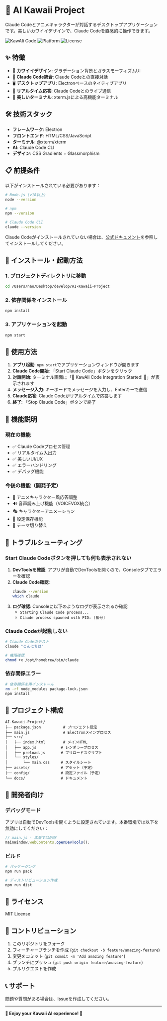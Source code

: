 # 🎀 AI Kawaii Project

Claude Codeとアニメキャラクターが対話するデスクトップアプリケーションです。美しいカワイイデザインで、Claude Codeを直感的に操作できます。

![KawAIi Code](https://img.shields.io/badge/status-development-orange)
![Platform](https://img.shields.io/badge/platform-macOS-blue)
![License](https://img.shields.io/badge/license-MIT-green)

## ✨ 特徴

- 🎀 **カワイイデザイン**: グラデーション背景とガラスモーフィズムUI
- 💬 **Claude Code統合**: Claude Codeとの直接対話
- 🖥️ **デスクトップアプリ**: Electronベースのネイティブアプリ
- 🔄 **リアルタイム応答**: Claude Codeとのライブ通信
- 🎨 **美しいターミナル**: xterm.jsによる高機能ターミナル

## 🛠️ 技術スタック

- **フレームワーク**: Electron
- **フロントエンド**: HTML/CSS/JavaScript
- **ターミナル**: @xterm/xterm
- **AI**: Claude Code CLI
- **デザイン**: CSS Gradients + Glassmorphism

## 📋 前提条件

以下がインストールされている必要があります：

```bash
# Node.js (v18以上)
node --version

# npm
npm --version

# Claude Code CLI
claude --version
```

Claude Codeがインストールされていない場合は、[公式ドキュメント](https://docs.anthropic.com/en/docs/claude-code)を参照してインストールしてください。

## 🚀 インストール・起動方法

### 1. プロジェクトディレクトリに移動
```bash
cd /Users/nao/Desktop/develop/AI-Kawaii-Project
```

### 2. 依存関係をインストール
```bash
npm install
```

### 3. アプリケーションを起動
```bash
npm start
```

## 📱 使用方法

1. **アプリ起動**: `npm start`でアプリケーションウィンドウが開きます
2. **Claude Code開始**: 「Start Claude Code」ボタンをクリック
3. **対話開始**: ターミナル画面に「🎀 KawAIi Code Integration Started! 🎀」が表示されます
4. **メッセージ入力**: キーボードでメッセージを入力し、Enterキーで送信
5. **Claude応答**: Claude Codeがリアルタイムで応答します
6. **終了**: 「Stop Claude Code」ボタンで終了

## 🎯 機能説明

### 現在の機能
- ✅ Claude Codeプロセス管理
- ✅ リアルタイム入出力
- ✅ 美しいUI/UX
- ✅ エラーハンドリング
- ✅ デバッグ機能

### 今後の機能（開発予定）
- 🔄 アニメキャラクター風応答調整
- 🔊 音声読み上げ機能（VOICEVOX統合）
- 🎭 キャラクターアニメーション
- 💾 設定保存機能
- 🎨 テーマ切り替え

## 🐛 トラブルシューティング

### Start Claude Codeボタンを押しても何も表示されない

1. **DevToolsを確認**: アプリが自動でDevToolsを開くので、Consoleタブでエラーを確認
2. **Claude Code確認**: 
   ```bash
   claude --version
   which claude
   ```
3. **ログ確認**: Consoleに以下のようなログが表示されるか確認
   - `Starting Claude Code process...`
   - `Claude process spawned with PID: [番号]`

### Claude Codeが起動しない

```bash
# Claude Codeのテスト
claude "こんにちは"

# 権限確認
chmod +x /opt/homebrew/bin/claude
```

### 依存関係エラー

```bash
# 依存関係を再インストール
rm -rf node_modules package-lock.json
npm install
```

## 📁 プロジェクト構成

```
AI-Kawaii-Project/
├── package.json          # プロジェクト設定
├── main.js               # Electronメインプロセス
├── src/
│   ├── index.html        # メインHTML
│   ├── app.js           # レンダラープロセス
│   ├── preload.js       # プリロードスクリプト
│   └── styles/
│       └── main.css     # スタイルシート
├── assets/              # アセット（予定）
├── config/              # 設定ファイル（予定）
└── docs/                # ドキュメント
```

## 🔧 開発者向け

### デバッグモード
アプリは自動でDevToolsを開くように設定されています。本番環境では以下を無効にしてください：

```javascript
// main.js - 本番では削除
mainWindow.webContents.openDevTools();
```

### ビルド
```bash
# パッケージング
npm run pack

# ディストリビューション作成
npm run dist
```

## 📄 ライセンス

MIT License

## 🤝 コントリビューション

1. このリポジトリをフォーク
2. フィーチャーブランチを作成 (`git checkout -b feature/amazing-feature`)
3. 変更をコミット (`git commit -m 'Add amazing feature'`)
4. ブランチにプッシュ (`git push origin feature/amazing-feature`)
5. プルリクエストを作成

## 📞 サポート

問題や質問がある場合は、Issueを作成してください。

---

**🎀 Enjoy your Kawaii AI experience! 🎀**